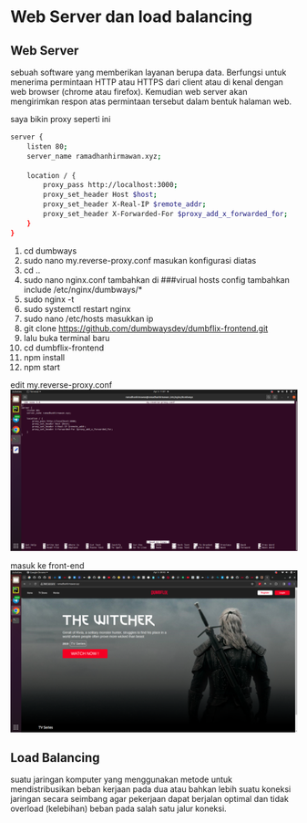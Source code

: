 # Web Server dan load balancing

## Web Server 

sebuah software yang memberikan layanan berupa data. Berfungsi untuk menerima permintaan HTTP atau HTTPS dari client atau di kenal dengan web browser (chrome atau firefox). Kemudian web server akan mengirimkan respon atas permintaan tersebut dalam bentuk halaman web.

saya bikin proxy seperti ini

```sh
server {
    listen 80;
    server_name ramadhanhirmawan.xyz;

    location / {
        proxy_pass http://localhost:3000;
        proxy_set_header Host $host;
        proxy_set_header X-Real-IP $remote_addr;
        proxy_set_header X-Forwarded-For $proxy_add_x_forwarded_for;
    }
}
```

1. cd dumbways
2. sudo nano my.reverse-proxy.conf masukan konfigurasi diatas
3. cd ..
4. sudo nano nginx.conf tambahkan di ###virual hosts config tambahkan include /etc/nginx/dumbways/*
5. sudo nginx -t
6. sudo systemctl restart nginx
7. sudo nano /etc/hosts masukkan ip
8. git clone https://github.com/dumbwaysdev/dumbflix-frontend.git
9. lalu buka terminal baru
10. cd dumbflix-frontend
11. npm install
12. npm start

edit my.reverse-proxy.conf
![images/17.png](images/17.png)

masuk ke front-end
![images/18.png](images/18.png)

## Load Balancing 
suatu jaringan komputer yang menggunakan metode untuk mendistribusikan beban kerjaan pada dua atau bahkan lebih suatu koneksi jaringan secara seimbang agar pekerjaan dapat berjalan optimal dan tidak overload (kelebihan) beban pada salah satu jalur koneksi.
